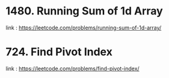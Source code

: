 # 1480. Running Sum of 1d Array

link : https://leetcode.com/problems/running-sum-of-1d-array/

# 724. Find Pivot Index

link : https://leetcode.com/problems/find-pivot-index/